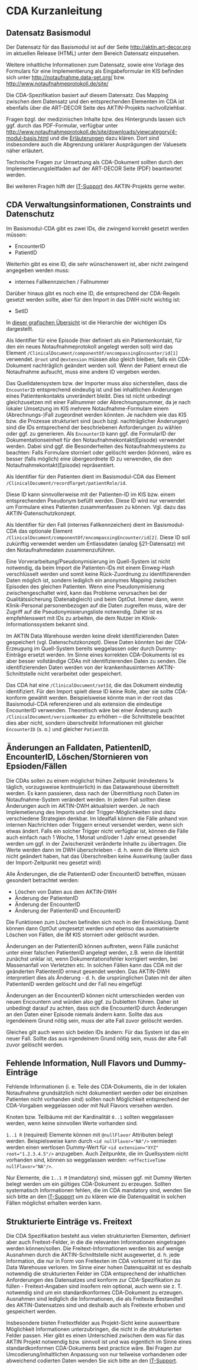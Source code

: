 ﻿CDA Kurzanleitung
=================

Datensatz Basismodul
--------------------

Der Datensatz für das Basismodul ist auf der Seite 
http://aktin.art-decor.org im aktuellen Release (HTML) 
unter dem Bereich Datensatz einzusehen. 

Weitere inhaltliche Informationen zum Datensatz, sowie eine Vorlage des 
Formulars für eine Implementierung als Eingabeformular im KIS befinden 
sich unter http://notaufnahme.data-set.org/ bzw. 
http://www.notaufnahmeprotokoll.de/site/

Die CDA-Spezifikation basiert auf diesem Datensatz. 
Das Mapping zwischen dem Datensatz und den entsprechenden Elementen im 
CDA ist ebenfalls über die ART-DECOR Seite des AKTIN-Projekts nachvollziehbar.

Fragen bzgl. der medizinischen Inhalte bzw. des Hintergrunds lassen sich 
ggf. durch das PDF-Formular, verfügbar unter http://www.notaufnahmeprotokoll.de/site/downloads/viewcategory/4-modul-basis.html und die [Erläuterungen](Basismodul.pdf) dazu klären. 
Dort sind insbesondere auch die Abgrenzung unklarer Ausprägungen der Valuesets 
näher erläutert.

Technische Fragen zur Umsetzung als CDA-Dokument sollten durch den 
Implementierungsleitfaden auf der ART-DECOR Seite (PDF) beantwortet werden.

Bei weiteren Fragen hilft der [IT-Support](support.html) des AKTIN-Projekts 
gerne weiter.


CDA Verwaltungsinformationen, Constraints und Datenschutz
---------------------------------------------------------

Im Basismodul-CDA gibt es zwei IDs, die zwingend korrekt gesetzt werden müssen:
* EncounterID
* PatientID

Weiterhin gibt es eine ID, die sehr wünschenswert ist, aber nicht zwingend angegeben werden muss:
* internes Fallkennzeichen / Fallnummer

Darüber hinaus gibt es noch eine ID, die entsprechend der CDA-Regeln gesetzt werden sollte, aber für den Import in das DWH nicht wichtig ist:
* SetID

In [dieser grafischen Übersicht](id.png) ist die Hierarchie der wichtigen IDs dargestellt.

Als Identifier für eine Episode (hier definiert als ein Patientenkontakt, 
für den ein neues Notaufnahmeprotokoll angelegt werden soll) wird das Element 
`/ClinicalDocument/componentOf/encompassingEncounter/id[1]` verwendet. 
`@root` und `@extension` müssen also gleich bleiben, falls ein CDA-Dokument 
nachträglich geändert werden soll. Wenn der Patient erneut die Notaufnahme aufsucht, muss eine andere ID vergeben werden. 

Das Quelldatensystem bzw. der Importer muss also sicherstellen, dass die `EncounterID` 
entsprechend eindeutig ist und bei inhaltlichen Änderungen eines Patientenkontakts 
unverändert bleibt. Dies ist nicht unbedingt gleichzusetzen mit einer Fallnummer oder 
Abrechnungsnummer, da je nach lokaler Umsetzung im KIS mehrere 
Notaufnahme-Formulare einem (Abrechnungs-)Fall zugeordnet werden könnten. Je nachdem wie das KIS bzw. die Prozesse strukturiert sind (auch bzgl. nachträglicher Änderungen) sind die IDs entsprechend der beschriebenen Anforderungen zu wählen oder ggf. zu generieren. Als `EncounterID` kann ggf. die FormularID der Dokumentationseinheit für den Notaufnahmekontakt(Episode) verwendet werden. Dabei sind ggf. die Besonderheiten des Notaufnahmesystems zu beachten: Falls Formulare storniert oder gelöscht werden (können), wäre es besser (falls möglich) eine übergeordnete ID zu verwenden, die den Notaufnahmekontakt(Episode) repräsentiert.

Als Identifier für den Patienten dient im Basismodul-CDA das Element 
`/ClinicalDocument/recordTarget/patientRole/id`. 

Diese ID kann sinnvollerweise mit der Patienten-ID im KIS bzw. einem 
entsprechenden Pseudonym befüllt werden. Diese ID wird nur verwendet 
um Formulare eines Patienten zusammenfassen zu können. 
Vgl. dazu das AKTIN-Datenschutzkonzept. 

Als Identifier für den Fall (internes Fallkennzeichen) dient im Basismodul-CDA das optionale Element 
`/ClinicalDocument/componentOf/encompassingEncounter/id[2]`. Diese ID soll zukünftig verwendet werden um Entlassdaten (analog §21-Datensatz) mit den Notaufnahmedaten zusammenzuführen.

Eine Vorverarbeitung/Pseudonymisierung im Quell-System ist nicht notwendig, 
da beim Import die Patienten-IDs mit einem Einweg-Hash verschlüsselt werden 
und somit keine Rück-Zuordnung zu identifizierenden Daten möglich ist, sondern lediglich ein anonymes Mapping zwischen Episoden des gleichen Patienten. Wenn eine Pseudonymisierung zwischengeschaltet wird, kann das Probleme verursachen bei der Qualitätssicherung (Datenabgleich) und beim OptOut. Immer dann, wenn Klinik-Personal personenbezogen auf die Daten zugreifen muss, wäre der Zugriff auf die Pseudonymisierungsliste notwendig. Daher ist es empfehlenswert mit IDs zu arbeiten, die dem Nutzer im Klinik-Informationssystem bekannt sind.

Im AKTIN Data Warehouse werden keine direkt identifizierenden Daten gespeichert 
(vgl. Datenschutzkonzept). Diese Daten könnten bei der CDA-Erzeugung 
im Quell-System bereits weggelassen oder durch Dummy-Einträge ersetzt werden.  Im Sinne eines korrekten CDA-Dokuments ist es aber besser vollständige CDAs mit identifizierenden Daten zu senden. Die identifizierenden Daten werden von 
der krankenhausinternen AKTIN-Schnittstelle nicht verarbeitet oder gespeichert.

Das CDA hat eine `/ClinicalDocument/setId`, die das Dokument eindeutig identifiziert. Für den Import spielt diese ID keine Rolle, aber sie sollte CDA-konform gewählt werden. Beispielsweise könnte man in der root das Basismodul-CDA referenzieren und als extension die eindeutige EncounterID verwenden. Theoretisch wäre bei einer Änderung auch `/ClinicalDocument/versionNumber` zu erhöhen 
– die Schnittstelle beachtet dies aber nicht, sondern überschreibt Informationen  mit gleicher `EncounterID` (s. o.) und gleicher `PatientID`.

Änderungen an Falldaten, PatientenID, EncounterID, Löschen/Stornieren von Epsioden/Fällen
-----------------------------------------------------------------------------------------

Die CDAs sollen zu einem möglichst frühen Zeitpunkt (mindestens 1x täglich, vorzugsweise kontinuierlich) in das Datawarehouse übermittelt werden. Es kann passieren, dass nach der Übermittlung noch Daten im Notaufnahme-System verändert werden. In jedem Fall sollten diese Änderungen auch im AKTIN-DWH aktualisiert werden. Je nach Implemetierung des Imports und der Trigger-Möglichkeiten sind dazu verschiedene Strategien denkbar. Im Idealfall können die Fälle anhand von internen Nachrichten oder Triggern erneut versendet werden, wenn sich etwas ändert. Falls ein solcher Trigger nicht verfügbar ist, können die Fälle auch einfach nach 1 Woche, 1 Monat und/oder 1 Jahr erneut gesendet werden um ggf. in der Zwischenzeit veränderte Inhalte zu übertragen. Die Werte werden dann im DWH überschrieben - d. h. wenn die Werte sich nicht geändert haben, hat das Überschreiben keine Auswirkung (außer dass der Import-Zeitpunkt neu gesetzt wird)

Alle Änderungen, die die PatientenID oder EncounterID betreffen, müssen gesondert betrachtet werden:
* Löschen von Daten aus dem AKTIN-DWH
* Änderung der PatientenID
* Änderung der EncounterID
* Änderung der PatientenID und EncounterID

Die Funktionen zum Löschen befinden sich noch in der Entwicklung. Damit können dann OptOut umgesetzt werden und ebenso das auomatisierte Löschen von Fällen, die IM KIS storniert oder gelöscht wurden.

Änderungen an der PatientenID können auftreten, wenn Fälle zunächst unter einer falschen PatientenID angelegt werden, z.B. wenn die Identität zunächst unklar ist, wenn Dokumentationsfehler korrigiert werden, bei Massenanfall von Verletzten etc. In solchen Fällen kann das CDA mit der geänderten PatientenID erneut gesendet werden. Das AKTIN-DWH interpretiert dies als Änderung - d. h. die ursprünglichen Daten mit der alten PatientenID werden gelöscht und der Fall neu eingefügt

Änderungen an der EncounterID können nicht unterschieden werden von neuen Encountern und würden also ggf. zu Dubletten führen. Daher ist unbedingt darauf zu achten, dass sich die EncounterID durch Änderungen an den Daten einer Episode niemals ändern kann. Sollte das aus irgendeinem Grund nötig sein, muss der alte Fall zuvor gelöscht werden.

Gleiches gilt auch wenn sich beiden IDs ändern: Für das System ist das ein neuer Fall. Sollte das aus irgendeinem Grund nötig sein, muss der alte Fall zuvor gelöscht werden.

Fehlende Information, Null Flavors und Dummy-Einträge
-----------------------------------------------------

Fehlende Informationen (i. e. Teile des CDA-Dokuments, die in der lokalen Notaufnahme grundsätzlich nicht dokumentiert werden oder bei einzelnen Patienten nicht vorhanden sind) sollten nach Möglichkeit entsprechend der CDA-Vorgaben weggelassen oder mit Null Flavors versehen werden.

Knoten bzw. Teilbäume mit der Kardinalität `0..1` sollten weggelassen werden, wenn keine sinnvollen Werte vorhanden sind.

`1..1 R` (required) Elemente können mit `@nullFlavor` Attributen belegt werden. Beispielsweise kann durch `<id nullFlavor="NA"/>` vermieden werden einen wertlosen Dummy-Wert für `<id extension="XYZ" root="1.2.3.4.5"/>` anzugeben.
Auch Zeitpunkte, die im Quellsystem nicht vorhanden sind, können so weggelassen werden: `<effectiveTime nullFlavor="NA"/>`.

Nur Elemente, die `1..1 M` (mandatory) sind, müssen ggf. mit Dummy Werten belegt werden um ein gültiges CDA-Dokument zu erzeugen. Sollten systematisch Informationen fehlen, die im CDA mandatory sind, wenden Sie sich bitte an den [IT-Support](support.html) um zu klären wie die Datenqualität in solchen Fällen möglichst erhalten werden kann.

Strukturierte Einträge vs. Freitext
-----------------------------------

Die CDA Spezifikation besteht aus vielen strukturierten Elementen, definiert aber auch Freitext-Felder, in die die relevanten Informationen eingetragen werden können/sollen.
Die Freitext-Informationen werden bis auf wenige Ausnahmen durch die AKTIN-Schnittstelle nicht ausgewertet, d. h. jede Information, die nur in Form von Freitexten im CDA vorkommt ist für das Data Warehouse verloren.
Im Sinne einer hohen Datenqualität ist es deshalb notwendig die strukturierten Felder im CDA entsprechend der inhaltlichen Anforderungen des Datensatzes und konform zur CDA-Spezifikation zu füllen - Freitext-Angaben sind insofern rein optional, auch wenn sie z. T. notwendig sind um ein standardkonformes CDA-Dokument zu erzeugen. Ausnahmen sind lediglich die Informationen, die als Freitexte Bestandteil des AKTIN-Datensatzes sind und deshalb auch als Freitexte erhoben und gespeichert werden.

Insbesondere bieten Freitextfelder aus Projekt-Sicht keine auswertbare Möglichkeit Informationen unterzubringen, die nicht in die strukturierten Felder passen.
Hier gibt es einen Unterschied zwischen dem was für das AKTIN Projekt notwendig bzw. sinnvoll ist und was eigentlich im Sinne eines standardkonformen CDA-Dokuments best practice wäre.
Bei Fragen zur Umcodierung/inhaltlichen Anpassung von nur teilweise vorhandenen oder abweichend codierten Daten wenden Sie sich bitte an den [IT-Support](support.html).